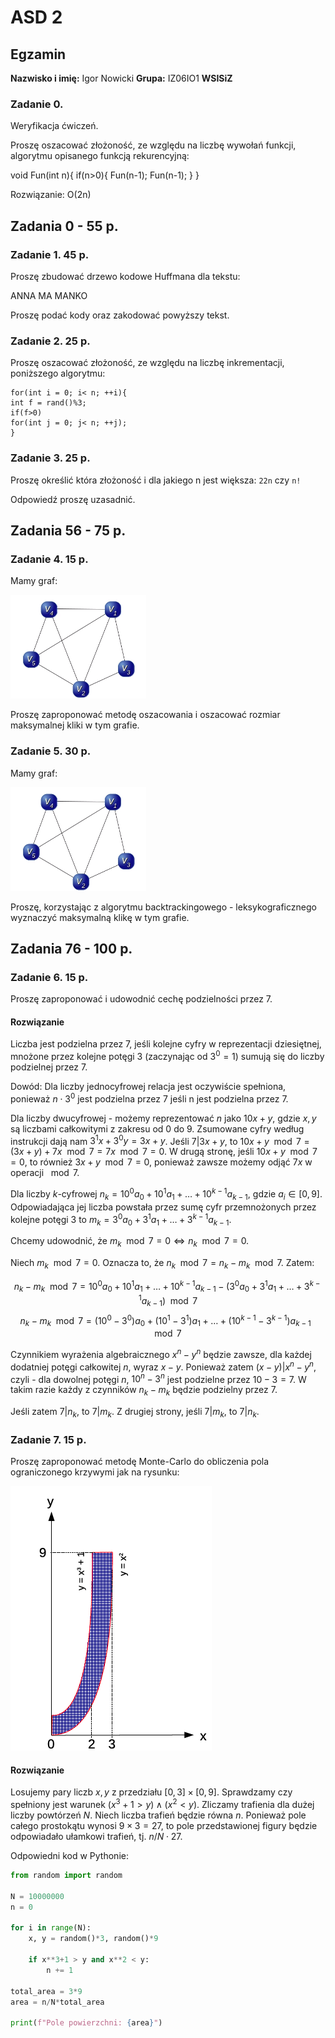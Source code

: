 # ASD 2

## Egzamin

**Nazwisko i imię:** Igor Nowicki
**Grupa:** IZ06IO1
**WSISiZ**

### Zadanie 0.

Weryfikacja ćwiczeń.

Proszę oszacować złożoność, ze względu na liczbę wywołań funkcji,
algorytmu opisanego funkcją rekurencyjną:

void Fun(int n){
if(n>0){
Fun(n-1);
Fun(n-1);
}
}

Rozwiązanie: O(2n)

## Zadania 0 - 55 p.

### Zadanie 1. 45 p.

Proszę zbudować drzewo kodowe Huffmana dla tekstu:

ANNA MA MANKO

Proszę podać kody oraz zakodować powyższy tekst.

### Zadanie 2. 25 p.

Proszę oszacować złożoność, ze względu na liczbę inkrementacji, poniższego algorytmu:

```
for(int i = 0; i< n; ++i){
int f = rand()%3;
if(f>0)
for(int j = 0; j< n; ++j);
}
```

### Zadanie 3. 25 p.

Proszę określić która złożoność i dla jakiego n jest większa: `22n` czy `n!`

Odpowiedź proszę uzasadnić.

## Zadania 56 - 75 p.

### Zadanie 4. 15 p.

Mamy graf:

![](./graf.png)

Proszę zaproponować metodę oszacowania i oszacować rozmiar maksymalnej kliki w tym grafie.

### Zadanie 5. 30 p.

Mamy graf:

![](./graf.png)

Proszę, korzystając z algorytmu backtrackingowego - leksykograficznego wyznaczyć maksymalną klikę w tym grafie.

## Zadania 76 - 100 p.

### Zadanie 6. 15 p.

Proszę zaproponować i udowodnić cechę podzielności przez 7.

#### Rozwiązanie

Liczba jest podzielna przez 7, jeśli kolejne cyfry w reprezentacji dziesiętnej, mnożone przez kolejne potęgi 3 (zaczynając od $3^0 = 1$) sumują się do liczby podzielnej przez 7.

Dowód: Dla liczby jednocyfrowej relacja jest oczywiście spełniona, ponieważ $n\cdot3^0$ jest podzielna przez 7 jeśli n jest podzielna przez 7.

Dla liczby dwucyfrowej - możemy reprezentować $n$ jako $10x+y$, gdzie $x,y$ są liczbami całkowitymi z zakresu od 0 do 9. Zsumowane cyfry według instrukcji dają nam $3^1x + 3^0y = 3x+y$. Jeśli $7|3x+y$, to $10x + y \mod 7 = (3x + y) + 7x \mod 7 = 7x \mod 7 = 0$. W drugą stronę, jeśli $10x + y\mod 7 = 0$, to również $3x + y\mod 7 = 0$, ponieważ zawsze możemy odjąć $7x$ w operacji $\mod 7$.

Dla liczby $k$-cyfrowej $n_k = 10^0a_0 + 10^1a_1 + \dots + 10^{k-1}a_{k-1}$, gdzie $a_i \in [0,9]$. Odpowiadająca jej liczba powstała przez sumę cyfr przemnożonych przez kolejne potęgi 3 to $m_k = 3^0a_0 + 3^1a_1 + \dots + 3^{k-1}a_{k-1}$.

Chcemy udowodnić, że $m_k\mod 7 = 0 \iff n_k\mod 7 = 0$.

Niech $m_k\mod 7 = 0$. Oznacza to, że $n_k\mod 7 = n_k -m_k\mod 7$. Zatem:

$$n_k - m_k\mod 7 =  10^0a_0 + 10^1a_1 + \dots + 10^{k-1}a_{k-1}- ( 3^0a_0 + 3^1a_1 + \dots + 3^{k-1}a_{k-1})\mod 7$$
$$n_k - m_k\mod 7 = (10^0 - 3^0)a_0 + (10^1 - 3^1)a_1 + \dots + (10^{k-1} - 3^{k-1})a_{k-1}\mod 7$$

Czynnikiem wyrażenia algebraicznego $x^n - y^n$ będzie zawsze, dla każdej dodatniej potęgi całkowitej $n$, wyraz $x-y$. Ponieważ zatem $(x-y) | x^n - y^n$, czyli - dla dowolnej potęgi $n$, $10^n - 3^n$ jest podzielne przez $10-3 = 7$. W takim razie każdy z czynników $n_k - m_k$ będzie podzielny przez 7.

Jeśli zatem $7 | n_k$, to $7|m_k$. Z drugiej strony, jeśli $7|m_k$, to $7|n_k$.

### Zadanie 7. 15 p.

Proszę zaproponować metodę Monte-Carlo do obliczenia pola ograniczonego krzywymi jak na rysunku:

![](./monte-carlo.png)

#### Rozwiązanie

Losujemy pary liczb $x,y$ z przedziału $[0,3]\times[0,9]$. Sprawdzamy czy spełniony jest warunek $(x^3+1 > y) \land (x^2 < y)$. Zliczamy trafienia dla dużej liczby powtórzeń $N$. Niech liczba trafień będzie równa $n$. Ponieważ pole całego prostokątu wynosi $9\times3 = 27$, to pole przedstawionej figury będzie odpowiadało ułamkowi trafień, tj. $n / N \cdot 27$.

Odpowiedni kod w Pythonie:

```python
from random import random

N = 10000000
n = 0

for i in range(N):
    x, y = random()*3, random()*9

    if x**3+1 > y and x**2 < y:
        n += 1

total_area = 3*9
area = n/N*total_area

print(f"Pole powierzchni: {area}")
```
